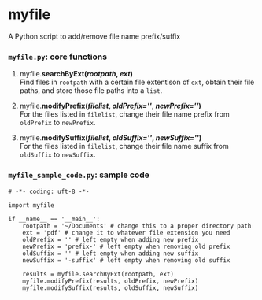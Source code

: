 # myfile
A Python script to add/remove file name prefix/suffix

### `myfile.py`: core functions
1. myfile.**searchByExt(***rootpath*, *ext***)**  
Find files in `rootpath` with a certain file extentison of `ext`, obtain their file paths, and store those file paths into a `list`.

2. myfile.**modifyPrefix(***filelist*, *oldPrefix=''*, *newPrefix=''***)**  
For the files listed in `filelist`, change their file name prefix from `oldPrefix` to `newPrefix`. 

3. myfile.**modifySuffix(***filelist*, *oldSuffix=''*, *newSuffix=''***)**  
For the files listed in `filelist`, change their file name suffix from `oldSuffix` to `newSuffix`. 

### `myfile_sample_code.py`: sample code
    # -*- coding: uft-8 -*-
    
    import myfile
    
    if __name__ == '__main__':
        rootpath = '~/Documents' # change this to a proper directory path
        ext = 'pdf' # change it to whatever file extension you need
        oldPrefix = '' # left empty when adding new prefix
        newPrefix = 'prefix-' # left empty when removing old prefix
        oldSuffix = '' # left empty when adding new suffix
        newSuffix = '-suffix' # left empty when removing old suffix
    
        results = myfile.searchByExt(rootpath, ext)
        myfile.modifyPrefix(results, oldPrefix, newPrefix)
        myfile.modifySuffix(results, oldSuffix, newSuffix)
